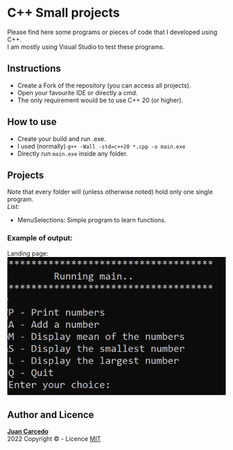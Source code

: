 # C++ Small projects
Please find here some programs or pieces of code that I developed using C++.  
I am mostly using Visual Studio to test these programs.

## Instructions
- Create a Fork of the repository (you can access all projects).
- Open your favourite IDE or directly a cmd.
- The only requirement would be to use C++ 20 (or higher).
  
## How to use
- Create your build and run .exe.
- I used (normally) ```g++ -Wall -std=c++20 *.cpp -o main.exe```
- Directly run ```main.exe``` inside any folder.

## Projects
Note that every folder will (unless otherwise noted) hold only one single program.  
<em>List:</em>
- MenuSelections: Simple program to learn functions.

### Example of output:
Landing page:  
![Initial](readme_images/landing_for_menu.jpg)

## Author and Licence
**[Juan Carcedo](https://github.com/JuanCarcedo)**  
2022 Copyright © - Licence [MIT](https://github.com/JuanCarcedo/cplusplusprojects/blob/main/LICENSE)

